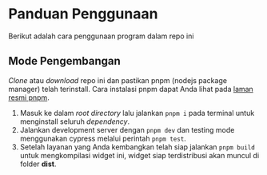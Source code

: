 # Panduan Penggunaan

Berikut adalah cara penggunaan program dalam repo ini

## Mode Pengembangan

_Clone_ atau _download_ repo ini dan pastikan pnpm (nodejs package manager) telah terinstall. Cara instalasi pnpm dapat Anda lihat pada [laman resmi pnpm](https://pnpm.io/installation).

1.  Masuk ke dalam _root directory_ lalu jalankan `pnpm i` pada terminal untuk menginstall seluruh _dependency_.
2.  Jalankan development server dengan `pnpm dev` dan testing mode menggunakan cypress melalui perintah `pnpm test`.
3.  Setelah layanan yang Anda kembangkan telah siap jalankan `pnpm build` untuk mengkompilasi widget ini, widget siap terdistribusi akan muncul di folder **dist**.
